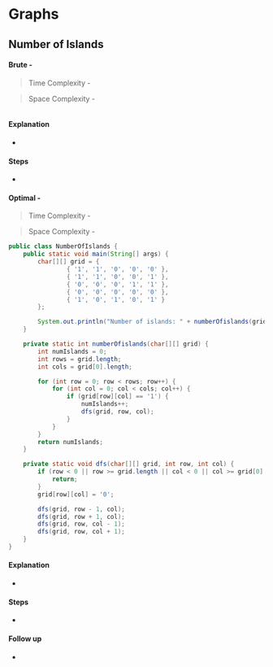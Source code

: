 # **Graphs**

## **Number of Islands**
>
#### Brute - 
>Time Complexity - 

>Space Complexity - 
```java

```
#### Explanation

-

#### Steps

-

#### Optimal -
>Time Complexity - 

>Space Complexity - 

```java
public class NumberOfIslands {
    public static void main(String[] args) {
        char[][] grid = {
                { '1', '1', '0', '0', '0' },
                { '1', '1', '0', '0', '1' },
                { '0', '0', '0', '1', '1' },
                { '0', '0', '0', '0', '0' },
                { '1', '0', '1', '0', '1' }
        };

        System.out.println("Number of islands: " + numberOfislands(grid));
    }

    private static int numberOfislands(char[][] grid) {
        int numIslands = 0;
        int rows = grid.length;
        int cols = grid[0].length;

        for (int row = 0; row < rows; row++) {
            for (int col = 0; col < cols; col++) {
                if (grid[row][col] == '1') {
                    numIslands++;
                    dfs(grid, row, col);
                }
            }
        }
        return numIslands;
    }

    private static void dfs(char[][] grid, int row, int col) {
        if (row < 0 || row >= grid.length || col < 0 || col >= grid[0].length || grid[row][col] == '0') {
            return;
        }
        grid[row][col] = '0';

        dfs(grid, row - 1, col);
        dfs(grid, row + 1, col);
        dfs(grid, row, col - 1);
        dfs(grid, row, col + 1);
    }
}
```
#### Explanation

-

#### Steps

-

#### Follow up 

-